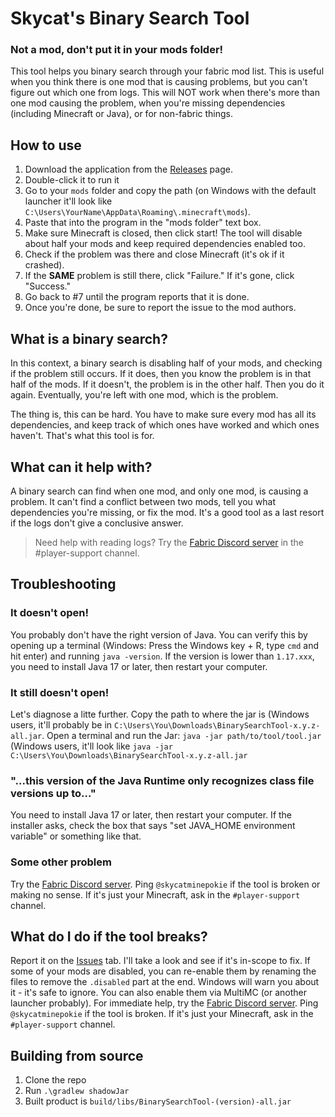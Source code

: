 # Skycat's Binary Search Tool
### Not a mod, don't put it in your mods folder!
This tool helps you binary search through your fabric mod list. This is useful when you think there is one mod that is 
causing problems, but you can't figure out which one from logs. This will NOT work when there's more than one mod 
causing the problem, when you're missing dependencies (including Minecraft or Java), or for non-fabric things.
## How to use
1. Download the application from the [Releases](https://github.com/skycatminepokie/FabricBinarySearchTool/releases/latest) 
page.
2. Double-click it to run it
3. Go to your `mods` folder and copy the path (on Windows with the default launcher it'll look like
`C:\Users\YourName\AppData\Roaming\.minecraft\mods`).
4. Paste that into the program in the "mods folder" text box. 
5. Make sure Minecraft is closed, then click start! The tool will disable about half your mods and keep required dependencies enabled too.
6. Check if the problem was there and close Minecraft (it's ok if it crashed).
7. If the **SAME** problem is still there, click "Failure." If it's gone, click "Success."
8. Go back to #7 until the program reports that it is done.
9. Once you're done, be sure to report the issue to the mod authors.
## What is a binary search?
In this context, a binary search is disabling half of your mods, and checking if the problem still occurs. If it does, 
then you know the problem is in that half of the mods. If it doesn't, the problem is in the other half. Then you do it 
again. Eventually, you're left with one mod, which is the problem.

The thing is, this can be hard. You have to make sure every mod has all its dependencies, and keep track of which ones 
have worked and which ones haven't. That's what this tool is for.
## What can it help with?
A binary search can find when one mod, and only one mod, is causing a problem. It can't find a conflict between two 
mods, tell you what dependencies you're missing, or fix the mod. It's a good tool as a last resort if the logs don't 
give a conclusive answer.
> Need help with reading logs? Try the [Fabric Discord server](https://discord.gg/v6v4pMv) in the #player-support 
> channel.

## Troubleshooting
### It doesn't open!
You probably don't have the right version of Java. You can verify this by opening up a terminal (Windows: Press 
the Windows key + R, type `cmd` and hit enter) and running `java -version`. If the version is lower than `1.17.xxx`,
you need to install Java 17 or later, then restart your computer.
### It still doesn't open!
Let's diagnose a litte further. Copy the path to where the jar is (Windows users, it'll probably be in 
`C:\Users\You\Downloads\BinarySearchTool-x.y.z-all.jar`. Open a terminal and run the Jar: `java -jar path/to/tool/tool.jar` (Windows 
users, it'll look like `java -jar C:\Users\You\Downloads\BinarySearchTool-x.y.z-all.jar`
### "...this version of the Java Runtime only recognizes class file versions up to..."
You need to install Java 17 or later, then restart your computer. If the installer asks, check the box that says
"set JAVA_HOME environment variable" or something like that.
### Some other problem
Try the [Fabric Discord server](https://discord.gg/v6v4pMv). Ping `@skycatminepokie` if the tool is 
broken or making no sense. If it's just your Minecraft, ask in the `#player-support` channel.

## What do I do if the tool breaks?
Report it on the [Issues](https://github.com/skycatminepokie/FabricBinarySearchTool/issues) tab. I'll take a look and 
see if it's in-scope to fix. If some of your mods are disabled, you can re-enable them by renaming the files to remove 
the `.disabled` part at the end. Windows will warn you about it - it's safe to ignore. You can also enable them via 
MultiMC (or another launcher probably). For immediate help, try the [Fabric Discord server](https://discord.gg/v6v4pMv). 
Ping `@skycatminepokie` if the tool is broken. If it's just your Minecraft, ask in the `#player-support` channel.
## Building from source
1. Clone the repo
2. Run `.\gradlew shadowJar`
3. Built product is `build/libs/BinarySearchTool-(version)-all.jar`
